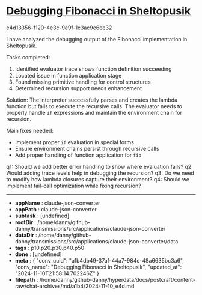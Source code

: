 # [Debugging Fibonacci in Sheltopusik](https://claude.ai/chat/a1b4db49-37af-44a7-984c-48a6635bc3a6)

e4d13356-f120-4e3c-9e9f-1c3ac9e6ee32

 I have analyzed the debugging output of the Fibonacci implementation in Sheltopusik.

Tasks completed:
1. Identified evaluator trace shows function definition succeeding
2. Located issue in function application stage
3. Found missing primitive handling for control structures
4. Determined recursion support needs enhancement

Solution:
The interpreter successfully parses and creates the lambda function but fails to execute the recursive calls. The evaluator needs to properly handle `if` expressions and maintain the environment chain for recursion.

Main fixes needed:
- Implement proper `if` evaluation in special forms
- Ensure environment chains persist through recursive calls  
- Add proper handling of function application for `fib`

q1: Should we add better error handling to show where evaluation fails?
q2: Would adding trace levels help in debugging the recursion?
q3: Do we need to modify how lambda closures capture their environment?
q4: Should we implement tail-call optimization while fixing recursion?

---

* **appName** : claude-json-converter
* **appPath** : claude-json-converter
* **subtask** : [undefined]
* **rootDir** : /home/danny/github-danny/transmissions/src/applications/claude-json-converter
* **dataDir** : /home/danny/github-danny/transmissions/src/applications/claude-json-converter/data
* **tags** : p10.p20.p30.p40.p50
* **done** : [undefined]
* **meta** : {
  "conv_uuid": "a1b4db49-37af-44a7-984c-48a6635bc3a6",
  "conv_name": "Debugging Fibonacci in Sheltopusik",
  "updated_at": "2024-11-10T21:58:14.702246Z"
}
* **filepath** : /home/danny/github-danny/hyperdata/docs/postcraft/content-raw/chat-archives/md/a1b4/2024-11-10_e4d.md